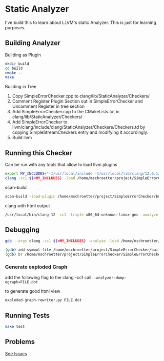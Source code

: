# Static Analyzer #

I've build this to learn about LLVM's static Analyzer. This is just for learning purposes.

## Building Analyzer ##

Building as Plugin

```bash
mkdir build
cd build
cmake ..
make
```

Building in Tree

1. Copy SimpleErrorChecker.cpp to clang/lib/StaticAnalyzer/Checkers/
2. Comment Register Plugin Section out in SimpleErrorChecker and Uncomment Register in tree section
3. Add SimpleErrorChecker.cpp to the CMakeLists.txt in clang/lib/StaticAnalyzer/Checkers/
4. Add SimpleErrorChecker to llvm/clang/include/clang/StaticAnalyzer/Checkers/Checkers.td by copying SimpleStreamCheckers entry and modifying it accordingly.
5. Build llvm

## Running this Checker ##

Can be run with any tools that allow to load llvm plugins

```bash
export MY_INCLUDES="-I/usr/local/include -I/usr/local/lib/clang/12.0.1/include -I/usr/include"
clang -cc1 ${=MY_INCLUDES} -load /home/mschroetter/project/SimpleErrorChecker/build/SimpleErrorChecker.so -analyze -analyzer-checker=example.ErrorChecker ~/testerror.c
```

scan-build
```bash
scan-build -load-plugin /home/mschroetter/project/SimpleErrorChecker/build/SimpleErrorChecker.so -enable-checker example.ErrorChecker -disable-checker unix.Malloc clang -c ~/testerror.c
```

clang with html output
```bash
/usr/local/bin/clang-12 -cc1 -triple x86_64-unknown-linux-gnu -analyze -disable-free -analyzer-store=region -analyzer-opt-analyze-nested-blocks -w -setup-static-analyzer -mrelocation-model static -mframe-pointer=all -fmath-errno -fno-rounding-math -mconstructor-aliases -munwind-tables -target-cpu x86-64 -tune-cpu generic -fno-split-dwarf-inlining -debugger-tuning=gdb -resource-dir /usr/local/lib/clang/12.0.1 -internal-isystem /usr/local/include -internal-isystem /usr/local/lib/clang/12.0.1/include -internal-externc-isystem /include -internal-externc-isystem /usr/include -fdebug-compilation-dir /home/mschroetter/project/SimpleErrorChecker/build -ferror-limit 19 -fgnuc-version=4.2.1 -analyzer-display-progress -analyzer-checker example.ErrorChecker -load /home/mschroetter/project/SimpleErrorChecker/build/SimpleErrorChecker.so -analyzer-output=html -faddrsig -o /tmp/scan-build -x c test/sameFnIf_true.c
```

## Debugging ##

```bash
gdb --args clang -cc1 ${=MY_INCLUDES} -analyze -load /home/mschroetter/project/SimpleErrorChecker/build/SimpleErrorChecker.so -analyzer-checker=example.ErrorChecker testerror.c
```

```bash
(gdb) add-symbol-file /home/mschroetter/project/SimpleErrorChecker/build/SimpleErrorChecker.so
(gdb) br /home/mschroetter/project/SimpleErrorChecker/SimpleErrorChecker.cpp:251
```

### Generate exploded Graph ###

add the following flag to the clang -cc1 call:
    ```
    -analyzer-dump-egraph=FILE.dot
    ```
    
to generate good html view
```bash
exploded-graph-rewriter.py FILE.dot
```

## Running Tests ##

```bash
make test
```

## Problems ##

[See Issues](https://gitup.uni-potsdam.de/maxschro/llvm-static-analyzers/issues)
